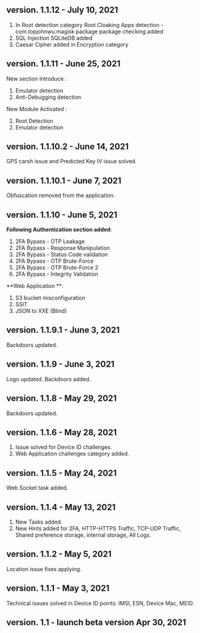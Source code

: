## version. 1.1.12 - July 10, 2021

1. In Root detection category Root Cloaking Apps detection - com.topjohnwu.magisk package package checking added
2. SQL Injection SQLiteDB added
3. Caesar Cipher added in Encryption category 

## version. 1.1.11 - June 25, 2021

New section Introduce :
1. Emulator detection
2. Anti-Debugging detection

New Module Activated :
1. Root Detection
2.  Emulator detection

## version. 1.1.10.2 - June 14, 2021

GPS carsh issue and Predicted Key IV issue solved.

## version. 1.1.10.1 - June 7, 2021

Obfuscation removed from the application.

## version. 1.1.10 - June 5, 2021

**Following Authentication section added**:
1. 2FA Bypass - OTP Leakage
2. 2FA Bypass - Response Manipulation
3. 2FA Bypass - Status Code validation
4. 2FA Bypass - OTP Brute-Force
5. 2FA Bypass - OTP Brute-Force 2
6. 2FA Bypass - Integrity Validation

**Web Application **:
1. S3 bucket misconfiguration
2. SSIT
3. JSON to XXE (Blind)

## version. 1.1.9.1 - June 3, 2021

Backdoors updated.

## version. 1.1.9 - June 3, 2021

Logo updated.
Backdoors added.

## version. 1.1.8 - May 29, 2021

Backdoors updated.

## version. 1.1.6 - May 28, 2021

1. Issue solved for Device ID challenges.
2. Web Application challenges category added.

## version. 1.1.5 - May 24, 2021

Web Socket task added.

## version. 1.1.4 - May 13, 2021

1. New Tasks added.
2. New Hints added for 2FA, HTTP-HTTPS Traffic, TCP-UDP Traffic, Shared preference storage, internal storage, All Logs.

## version. 1.1.2 - May 5, 2021

Location issue fixes applying.

## version. 1.1.1 - May 3, 2021

Technical issues solved in Device ID points: IMSI, ESN, Device Mac, MEID.

## version. 1.1 - launch beta version Apr 30, 2021

